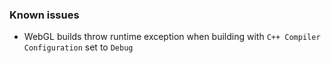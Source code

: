 

### Known issues

- WebGL builds throw runtime exception when building with ``C++ Compiler Configuration`` set to ``Debug``